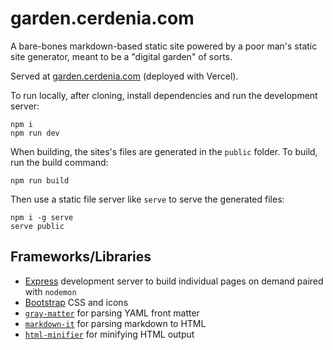 # garden.cerdenia.com

A bare-bones markdown-based static site powered by a poor man's static site generator, meant to be a "digital garden" of sorts.

Served at [garden.cerdenia.com](https://garden.cerdenia.com) (deployed with Vercel).

To run locally, after cloning, install dependencies and run the development server:

```
npm i
npm run dev
```

When building, the sites's files are generated in the `public` folder. To build, run the build command:

```
npm run build
```

Then use a static file server like `serve` to serve the generated files:

```
npm i -g serve
serve public
```

## Frameworks/Libraries

- [Express](https://expressjs.com/) development server to build individual pages on demand paired with `nodemon`
- [Bootstrap](https://getbootstrap.com/) CSS and icons
- [`gray-matter`](https://www.npmjs.com/package/gray-matter) for parsing YAML front matter
- [`markdown-it`](https://www.npmjs.com/package/markdown-it) for parsing markdown to HTML
- [`html-minifier`](https://www.npmjs.com/package/html-minifier) for minifying HTML output